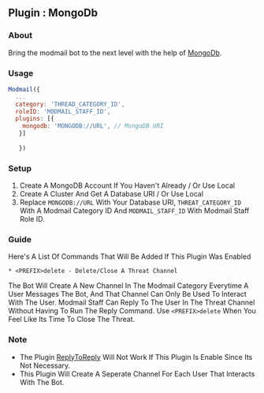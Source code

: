<h2>Plugin : MongoDb</h2>

### About
Bring the modmail bot to the next level with the help of [MongoDb](https://mongodb.com).

### Usage
 
```js
Modmail({
  ...
  category: 'THREAD_CATEGORY_ID',
  roleID: 'MODMAIL_STAFF_ID',
  plugins: [{
    mongodb: 'MONGODB://URL', // MongoDB URI
   }]
   
   })
```

### Setup 

1. Create A MongoDB Account If You Haven't Already / Or Use Local
2. Create A Cluster And Get A Database URI / Or Use Local
3. Replace `MONGODB://URL` With Your Database URI, `THREAT_CATEGORY_ID` With A Modmail Category ID And `MODMAIL_STAFF_ID` With Modmail Staff Role ID.

### Guide

Here's A List Of Commands That Will Be Added If This Plugin Was Enabled
```
* <PREFIX>delete - Delete/Close A Threat Channel
```

The Bot Will Create A New Channel In The Modmail Category Everytime A User Messages The Bot, And That Channel Can Only Be Used To Interact With The User. Modmail Staff Can Reply To The User In The Threat Channel Without Having To Run The Reply Command. Use `<PREFIX>delete` When You Feel Like Its Time To Close The Threat.

### Note

- The Plugin [ReplyToReply](https://modmail.js.org/plugins/replyToReply) Will Not Work If This Plugin Is Enable Since Its Not Necessary.
- This Plugin Will Create A Seperate Channel For Each User That Interacts With The Bot.


